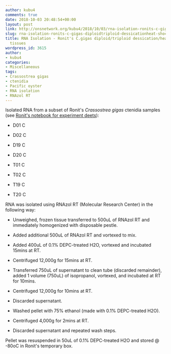```yaml
---
author: kubu4
comments: true
date: 2018-10-03 20:48:54+00:00
layout: post
link: http://onsnetwork.org/kubu4/2018/10/03/rna-isolation-ronits-c-gigas-diploidtriploid-dessicationheat-shock-ctenidia-tissues/
slug: rna-isolation-ronits-c-gigas-diploidtriploid-dessicationheat-shock-ctenidia-tissues
title: RNA Isolation - Ronit's C.gigas diploid/triploid dessication/heat shock ctenidia
  tissues
wordpress_id: 3615
author:
- kubu4
categories:
- Miscellaneous
tags:
- Crassostrea gigas
- ctenidia
- Pacific oyster
- RNA isolation
- RNAzol RT
---
```


Isolated RNA from a subset of Ronit's _Crassostrea gigas_ ctenidia samples (see [Ronit's notebook for experiment deets](https://genefish.wordpress.com/author/voicesonsocialissues/)):





  * D01 C



  * D02 C



  * D19 C



  * D20 C



  * T01 C



  * T02 C



  * T19 C



  * T20 C






RNA was isolated using RNAzol RT (Molecular Research Center) in the following way:





  * Unweighed, frozen tissue transferred to 500uL of RNAzol RT and immediately homogenized with disposable pestle.



  * Added additional 500uL of RNAzol RT and vortexed to mix.



  * Added 400uL of 0.1% DEPC-treated H2O, vortexed and incubated 15mins at RT.



  * Centrifuged 12,000g for 15mins at RT.



  * Transferred 750uL of supernatant to clean tube (discarded remainder), added 1 volume (750uL) of isopropanol, vortexed, and incubated at RT for 10mins.



  * Centrifuged 12,000g for 10mins at RT.



  * Discarded supernatant.



  * Washed pellet with 75% ethanol (made with 0.1% DEPC-treated H2O).



  * Centrifuged 4,000g for 2mins at RT.



  * Discarded supernatant and repeated wash steps.






Pellet was resuspended in 50uL of 0.1% DEPC-treated H2O and stored @ -80oC in Ronit's temporary box.
